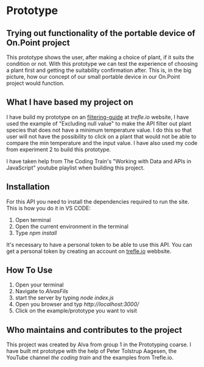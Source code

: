 # Prototype
## Trying out functionality of the portable device of On.Point project
This prototype shows the user, after making a choice of plant, if it suits the condition or not. With this prototype we can test the experience of choosing a plant first and getting the suitability confirmation after. This is, in the big picture, how our concept of our small portable device in our On.Point project would function. 
 
## What I have based my project on
I have build my prototype on an [filtering-guide](https://docs.trefle.io/docs/guides/filtering) at _trefle.io_ website, I have used the example of "Excluding null value" to make the API filter out plant species that does not have a minimum temperature value. I do this so that user will not have the possibility to click on a plant that would not be able to compare the min temperature and the input value. I have also used my code from experiment 2 to build this prototype. 
 
I have taken help from The Coding Train's "Working with Data and APIs in JavaScript" youtube playlist when building this project. 
 
## Installation
For this API you need to install the dependencies required to run the site. 
This is how you do it in VS CODE:
1. Open terminal
2. Open the current environment in the terminal
3. Type _npm install_  
 
It's necessary to have a personal token to be able to use this API. You can get a personal token by creating an account on [trefle.io](https://trefle.io/) webbsite. 
 
## How To Use
1. Open your terminal
2. Navigate to _AlvasFils_
3. start the server by typing _node index.js_
4. Open you browser and typ _http://localhost:3000/_
5. Click on the example/prototype you want to visit
 
## Who maintains and contributes to the project
This project was created by Alva from group 1 in the Prototyping coarse. 
I have built mt prototype with the help of Peter Tolstrup Aagesen, the YouTube channel _the coding train_ and the examples from Trefle.io. 

